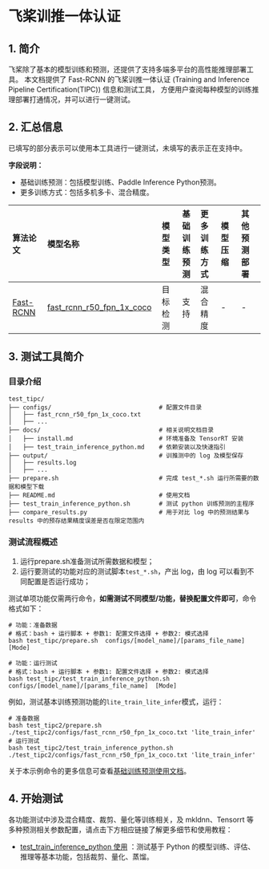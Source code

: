 
# 飞桨训推一体认证

## 1. 简介

飞桨除了基本的模型训练和预测，还提供了支持多端多平台的高性能推理部署工具。
本文档提供了 Fast-RCNN 的飞桨训推一体认证 (Training and Inference Pipeline Certification(TIPC)) 信息和测试工具，
方便用户查阅每种模型的训练推理部署打通情况，并可以进行一键测试。


## 2. 汇总信息

已填写的部分表示可以使用本工具进行一键测试，未填写的表示正在支持中。

**字段说明：**
- 基础训练预测：包括模型训练、Paddle Inference Python预测。
- 更多训练方式：包括多机多卡、混合精度。

| 算法论文 | 模型名称 | 模型类型 | 基础<br>训练预测 | 更多<br>训练方式 | 模型压缩 |  其他预测部署  |
| :--- | :--- | :----: | :--------: | :---- | :---- | :---- |
| [Fast-RCNN](https://arxiv.org/abs/1504.08083) | [fast_rcnn_r50_fpn_1x_coco](../configs/fast_rcnn) | 目标检测  | 支持 | 混合精度 | - | -  |


## 3. 测试工具简介
### 目录介绍

```shell
test_tipc/
├── configs/                              # 配置文件目录
│   ├── fast_rcnn_r50_fpn_1x_coco.txt      
│   ├── ...
├── docs/                                 # 相关说明文档目录
│   ├── install.md                        # 环境准备及 TensorRT 安装
│   ├── test_train_inference_python.md    # 依赖安装以及快速指引
├── output/                               # 训推测中的 log 及模型保存
│   ├── results.log
│   ├── ...
├── prepare.sh                            # 完成 test_*.sh 运行所需要的数据和模型下载
├── README.md                             # 使用文档
├── test_train_inference_python.sh        # 测试 python 训练预测的主程序
├── compare_results.py                    # 用于对比 log 中的预测结果与 results 中的预存结果精度误差是否在限定范围内

```

### 测试流程概述

1. 运行prepare.sh准备测试所需数据和模型；
2. 运行要测试的功能对应的测试脚本`test_*.sh`，产出 log，由 log 可以看到不同配置是否运行成功；

测试单项功能仅需两行命令，**如需测试不同模型/功能，替换配置文件即可**，命令格式如下：
```shell
# 功能：准备数据
# 格式：bash + 运行脚本 + 参数1: 配置文件选择 + 参数2: 模式选择
bash test_tipc/prepare.sh  configs/[model_name]/[params_file_name]  [Mode]

# 功能：运行测试
# 格式：bash + 运行脚本 + 参数1: 配置文件选择 + 参数2: 模式选择
bash test_tipc/test_train_inference_python.sh configs/[model_name]/[params_file_name]  [Mode]
```

例如，测试基本训练预测功能的`lite_train_lite_infer`模式，运行：
```shell
# 准备数据
bash test_tipc2/prepare.sh ./test_tipc2/configs/fast_rcnn_r50_fpn_1x_coco.txt 'lite_train_infer'
# 运行测试
bash test_tipc2/test_train_inference_python.sh ./test_tipc2/configs/fast_rcnn_r50_fpn_1x_coco.txt 'lite_train_infer'
```  
关于本示例命令的更多信息可查看[基础训练预测使用文档](docs/test_train_inference_python.md)。

## 4. 开始测试
各功能测试中涉及混合精度、裁剪、量化等训练相关，及 mkldnn、Tensorrt 等多种预测相关参数配置，请点击下方相应链接了解更多细节和使用教程：  
- [test_train_inference_python 使用](docs/test_train_inference_python.md) ：测试基于 Python 的模型训练、评估、推理等基本功能，包括裁剪、量化、蒸馏。
